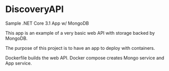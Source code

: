# DiscoveryAPI
Sample .NET Core 3.1 App  w/ MongoDB

This app is an example of a very basic web API with storage backed by MongoDB. 

The purpose of this project is to have an app to deploy with containers. 

Dockerfile builds the web API. Docker compose creates Mongo service and App service. 
